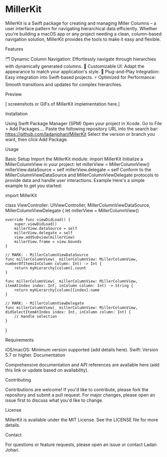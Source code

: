 # MillerKit

MillerKit is a Swift package for creating and managing Miller Columns – a user interface pattern for navigating hierarchical data efficiently. Whether you're building a macOS app or any project needing a clean, column-based navigation solution, MillerKit provides the tools to make it easy and flexible.

Features

🗂 Dynamic Column Navigation: Effortlessly navigate through hierarchies with dynamically generated columns.
🎨 Customizable UI: Adapt the appearance to match your application's style.
🔌 Plug-and-Play Integration: Easy integration into Swift-based projects.
⚡️ Optimized for Performance: Smooth transitions and updates for complex hierarchies.

Preview

[ screenshots or GIFs of MillerKit implementation here.]


Installation

Using Swift Package Manager (SPM)
Open your project in Xcode.
Go to File > Add Packages....
Paste the following repository URL into the search bar:
https://github.com/ladanjohari/MillerKit
Select the version or branch you want, then click Add Package.


Usage

Basic Setup
Import the MillerKit module:
import MillerKit
Initialize a MillerColumnView in your project:
let millerView = MillerColumnView()
millerView.dataSource = self
millerView.delegate = self
Conform to the MillerColumnViewDataSource and MillerColumnViewDelegate protocols to provide data and handle user interactions.
Example
Here's a simple example to get you started:


import MillerKit

class ViewController: UIViewController, MillerColumnViewDataSource, MillerColumnViewDelegate {
    let millerView = MillerColumnView()

    override func viewDidLoad() {
        super.viewDidLoad()
        millerView.dataSource = self
        millerView.delegate = self
        view.addSubview(millerView)
        millerView.frame = view.bounds
    }

    // MARK: - MillerColumnViewDataSource
    func millerColumnView(_ millerColumnView: MillerColumnView, numberOfItemsInColumn column: Int) -> Int {
        return myHierarchy[column].count
    }

    func millerColumnView(_ millerColumnView: MillerColumnView, itemAtIndex index: Int, inColumn column: Int) -> String {
        return myHierarchy[column][index].name
    }

    // MARK: - MillerColumnViewDelegate
    func millerColumnView(_ millerColumnView: MillerColumnView, didSelectItemAtIndex index: Int, inColumn column: Int) {
        // Handle selection
    }
}


Requirements

iOS/macOS: Minimum version supported (add details here).
Swift: Version 5.7 or higher.
Documentation

Comprehensive documentation and API references are available here (add this link or update based on availability).



Contributing

Contributions are welcome!
If you'd like to contribute, please fork the repository and submit a pull request. For major changes, please open an issue first to discuss what you'd like to change.



License

MillerKit is available under the MIT License. See the LICENSE file for more details.



Contact

For questions or feature requests, please open an issue or contact Ladan Johari.
